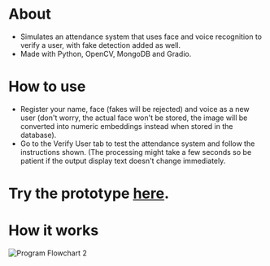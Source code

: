 # About
- Simulates an attendance system that uses face and voice recognition to verify a user, with fake detection added as well.
- Made with Python, OpenCV, MongoDB and Gradio.

# How to use
- Register your name, face (fakes will be rejected) and voice as a new user (don't worry, the actual face won't be stored, the image will be converted into numeric embeddings instead when stored in the database).
- Go to the Verify User tab to test the attendance system and follow the instructions shown. (The processing might take a few seconds so be patient if the output display text doesn't change immediately.

# Try the prototype [here](https://huggingface.co/spaces/BoldActionMan/Facial-and-Voice-Recognition-with-Fake-Detection).

# How it works

![Program Flowchart 2](https://github.com/user-attachments/assets/baf6ec7a-9743-4657-9e2e-401bd0310ae1)
